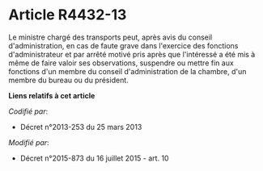 # Article R4432-13

Le ministre chargé des transports peut, après avis du conseil d'administration, en cas de faute grave dans l'exercice des
fonctions d'administrateur et par arrêté motivé pris après que l'intéressé a été mis à même de faire valoir ses observations,
suspendre ou mettre fin aux fonctions d'un membre du conseil d'administration de la chambre, d'un membre du bureau ou du
président.

**Liens relatifs à cet article**

_Codifié par_:

  - Décret n°2013-253 du 25 mars 2013

_Modifié par_:

  - Décret n°2015-873 du 16 juillet 2015 - art. 10
